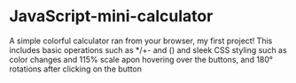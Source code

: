# JavaScript-mini-calculator
A simple colorful calculator ran from your browser, my first project! This includes basic operations such as */+- and () and sleek CSS styling such as color changes and 115% scale apon hovering over the buttons, and 180° rotations after clicking on the button
